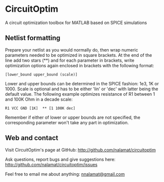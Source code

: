 # CircuitOptim

A circuit optimization toolbox for MATLAB based on SPICE simulations


## Netlist formatting

Prepare your netlist as you would normally do, then wrap numeric parameters
needed to be optimized in square brackets. At the end of the line add two stars
(**) and for each parameter in brackets, write optimization options again
enclosed in brackets with the following format:

    [lower_bound upper_bound (scale)]

Lower and upper bounds can be determined in the SPICE fashion: 1e3, 1K or 1000.
Scale is optional and has to be either 'lin' or 'dec' with latter being the
default value. The following example optimizes resistance of R1 between 1 and
100K Ohm in a decade scale:

    R1 VCC GND [1K]  ** [1 100K dec]

Remember if either of lower or upper bounds are not specified, the
corresponding parameter won't take any part in optimization.


## Web and contact

Visit CircuitOptim's page at GitHub:
    http://github.com/nalamat/circuitoptim

Ask questions, report bugs and give suggestions here:
    http://github.com/nalamat/circuitoptim/issues

Feel free to email me about anything:
    nnalamat@gmail.com